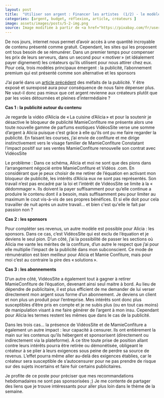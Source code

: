 ```yaml
---
layout: post
title:  "Utiliser son argent : Financer les artistes  (1/2) - le modèle publicitaire"
categories: [argent, budget, réflexion, article, créateurs ]
image: assets/images/posts/5-2-img.png
source: Image modifiée à partir de <a href="https://pixabay.com/fr/users/openclipart-vectors-30363/?utm_source=link-attribution&amp;utm_medium=referral&amp;utm_campaign=image&amp;utm_content=153336">OpenClipart-Vectors</a> de <a href="https://pixabay.com/fr/?utm_source=link-attribution&amp;utm_medium=referral&amp;utm_campaign=image&amp;utm_content=153336">Pixabay</a>
---
```


De nos jours, internet nous permet d’avoir accès à une quantité incroyable de contenu présenté comme gratuit. Cependant, les sites qui les proposent ont tous besoin de se rémunérer. Dans un premier temps pour compenser les prix de leurs serveurs, dans un second pour « motiver » (et idéalement payer dignement) les créateurs qu’ils utilisent pour nous attirer chez eux.
Pour cela, trois modèles principaux émergent : la publicité, l’abonnement premium qui est présenté comme son alternative et les sponsors

J’ai parlé dans un [article précédent](../pub_article) des méfaits de la publicité. Y être exposé et surexposé aura pour conséquence de nous faire dépenser plus. Ne vaut-il donc pas mieux que cet argent revienne aux créateurs plutôt que par les voies détournées et pleines d’intermédiaire ?

**Cas 1 : la publicité autour du contenu**

Je regarde la vidéo d’Alicia de « La cuisine d’Alicia » et pour la soutenir je désactive le bloqueur de publicité
MamieConfiture me présente alors une toute nouvelle gamme de parfums exotiques
VidéosSite verse une somme d’argent à Alicia puisque c’est grâce à elle qu’ils ont pu me faire regarder la publicité.
En faisant les courses, j’ai envie de confiture et me dirige instinctivement vers le visage familier de MamieConfiture
Constatant l’impact positif sur ses ventes MamieConfiture renouvelle son contrat avec VidéosSite

Le problème : 
Dans ce schéma, Alicia et moi ne sont que des pions dans l’arrangement négocié entre MamieConfiture et Vidéos .com. En considérant que je peux choisir de me retirer de l’équation en activant mon bloqueur de publicité, les intérêts d’Alicia eux ne sont pas représentés. Son travail n’est pas encadré par la loi et l’intérêt de VidéosSite se limite à la « dédommager ». Ils doivent la payer suffisamment pour qu’elle continue a produire le contenu dont il a besoin, mais suffisamment peu pour limiter au maximum le cout vis-à-vis de ses propres bénéfices. Et si elle doit pour cela travailler de nuit après un autre travail... et bien c'est qu'elle le fait par passion non ?

**Cas 2 : les sponsors**

Pour compléter ses revenus, un autre modèle est possible pour Alicia : les sponsors. Dans ce cas, c’est VidéosSite qui est exclu de l’équation et je deviens le seul pion. D’un côté, j’ai la possibilité de passer les sections où Alicia me vante les mérites de la confiture, d’un autre le respect que j’ai pour elle multiplie l’impact de la publicité dans mon subconscient. Ce mode de rémunération est bien meilleur pour Alicia et Mamie Confiture, mais pour moi c’est au contraire la pire des « solutions ».

**Cas 3 : les abonnements**

D’un autre côté, VidéosSite a également tout à gagner à retirer MamieConfiture de l’équation, devenant ainsi seul maitre à bord. Au lieu de dépendre de publicitaire, il est plus efficient de me demander de lui verser directement mon argent sous forme d’un abonnement. Je deviens un client et non plus un produit pour l’entreprise. Mes intérêts sont donc plus susceptibles d’être pris en compte et je ne subis plus (ou en tout cas moins) de manipulation visant à me faire générer de l’argent à mon insu. Cependant pour Alicia les termes restent les mêmes que dans le cas de la publicité.


Dans les trois cas… la présence de VidéosSite et de MamieConfiture a également un autre impact : leur capacité à censurer. Ils ont entièrement la main sur les contenus qu’ils hébergent et sponsorisent (directement ou indirectement via la plateforme). À ce titre toute prise de position allant contre leurs intérêts pourra être retirée ou démonétisée, obligeant le créateur à se plier à leurs exigences sous peine de perdre sa source de revenus. L’effet pourra même aller au-delà des exigences établies, car le créateur sera susceptible de s’autocensurer pour ne pas prendre de risque sur des sujets incertains et faire fuir certains publicitaires. 


Je profite de ce poste pour préciser que mes recommandations hebdomadaires ne sont pas sponsorisées ;) Je me contente de partager des liens que je trouve intéressants pour aller plus loin dans le thème de la semaine. 

